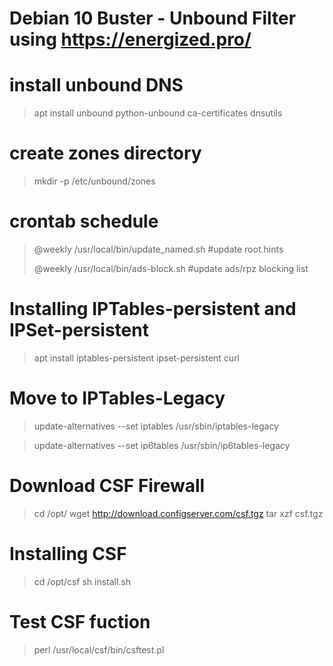 # Debian 10 Buster - Unbound Filter using https://energized.pro/

# install unbound DNS
> <p>apt install unbound python-unbound ca-certificates dnsutils

# create zones directory
> mkdir -p /etc/unbound/zones

# crontab schedule
> <p>@weekly /usr/local/bin/update_named.sh #update root.hints</b>
> <p>@weekly /usr/local/bin/ads-block.sh #update ads/rpz blocking list

# Installing IPTables-persistent and IPSet-persistent
> apt install iptables-persistent ipset-persistent curl

# Move to IPTables-Legacy
> update-alternatives --set iptables /usr/sbin/iptables-legacy 

> update-alternatives --set ip6tables /usr/sbin/ip6tables-legacy 

# Download CSF Firewall
> cd /opt/ 
> wget http://download.configserver.com/csf.tgz 
> tar xzf csf.tgz 

# Installing CSF
> cd /opt/csf 
> sh install.sh 

# Test CSF fuction
> perl /usr/local/csf/bin/csftest.pl
